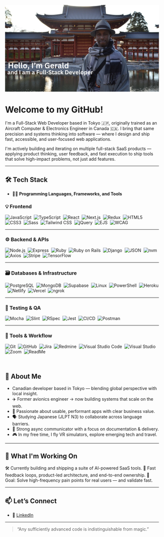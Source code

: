 ![Header](gerald_header.jpg "Header")

# Welcome to my GitHub!

<p>I'm a Full-Stack Web Developer based in Tokyo 🇯🇵, originally trained as an Aircraft Computer & Electronics Engineer in Canada 🇨🇦. I bring that same precision and systems thinking into software — where I design and ship fast, accessible, and user-focused web applications.

I'm actively building and iterating on multiple full-stack SaaS products — applying product thinking, user feedback, and fast execution to ship tools that solve high-impact problems, not just add features.

---

## 🛠️ Tech Stack  
- 👨‍💻 **Programming Languages, Frameworks, and Tools**

### 💡 Frontend

![JavaScript](https://img.shields.io/badge/-JavaScript-blue?logo=javascript)&nbsp;
![TypeScript](https://img.shields.io/badge/-TypeScript-007ACC?logo=typescript)&nbsp;
![React](https://img.shields.io/badge/-React-red?logo=react)&nbsp;
![Next.js](https://img.shields.io/badge/-Next.js-black?logo=nextdotjs)&nbsp;
![Redux](https://img.shields.io/badge/-Redux-764ABC?logo=redux)&nbsp;
![HTML5](https://img.shields.io/badge/-HTML5-008080?logo=html5)&nbsp;
![CSS3](https://img.shields.io/badge/-CSS3-FFC0CB?logo=css3)&nbsp;
![Sass](https://img.shields.io/badge/-Sass-CC6699?logo=sass)&nbsp;
![Tailwind CSS](https://img.shields.io/badge/-Tailwind_CSS-CD5C5C?logo=tailwindcss)&nbsp;
![jQuery](https://img.shields.io/badge/-jQuery-6495ED?logo=jquery)&nbsp;
![EJS](https://img.shields.io/badge/-EJS-40E0D0?logo=ejs)&nbsp;
![WCAG](https://img.shields.io/badge/-Accessibility-WCAG-44cc11?logo=accessibility)&nbsp;

---

### ⚙️ Backend & APIs

![Node.js](https://img.shields.io/badge/-Node.js-FFA500?logo=nodedotjs)&nbsp;
![Express](https://img.shields.io/badge/-Express-0000CD?logo=express)&nbsp;
![Ruby](https://img.shields.io/badge/-Ruby-C0C0C0?logo=ruby)&nbsp;
![Ruby on Rails](https://img.shields.io/badge/-Ruby_on_Rails-008000?logo=rubyonrails)&nbsp;
![Django](https://img.shields.io/badge/-Django-00FA9A?logo=django)&nbsp;
![JSON](https://img.shields.io/badge/-JSON-8B008B?logo=json)&nbsp;
![nvm](https://img.shields.io/badge/-nvm-D8BFD8?logo=nvm)&nbsp;
![Axios](https://img.shields.io/badge/-Axios-FFA500?logo=axios)&nbsp;
![Stripe](https://img.shields.io/badge/-Stripe-FF4500?logo=stripe)&nbsp;
![TensorFlow](https://img.shields.io/badge/-TensorFlow-DA70D6?logo=tensorflow)&nbsp;

---

### 🗃️ Databases & Infrastructure

![PostgreSQL](https://img.shields.io/badge/-PostgreSQL-EEE8AA?logo=postgresql)&nbsp;
![MongoDB](https://img.shields.io/badge/-MongoDB-47A248?logo=mongodb)&nbsp;
![Supabase](https://img.shields.io/badge/-Supabase-3ECF8E?logo=supabase)&nbsp;
![Linux](https://img.shields.io/badge/-Linux-8FBC8F?logo=linux)&nbsp;
![PowerShell](https://img.shields.io/badge/-PowerShell-00CED1?logo=powershell)&nbsp;
![Heroku](https://img.shields.io/badge/-Heroku-FFFF00?logo=heroku)&nbsp;
![Netlify](https://img.shields.io/badge/-Netlify-98FB98?logo=netlify)&nbsp;
![Vercel](https://img.shields.io/badge/-Vercel-FFB6C1?logo=vercel)&nbsp;
![ngrok](https://img.shields.io/badge/-ngrok-6B8E23?logo=ngrok)&nbsp;

---

### 🧪 Testing & QA

![Mocha](https://img.shields.io/badge/-Mocha-D2691E?logo=mocha)&nbsp;
![Slint](https://img.shields.io/badge/-Slint-D2B48C?logo=slint)&nbsp;
![RSpec](https://img.shields.io/badge/-RSpec-FAAFBA?logo=ruby)&nbsp;
![Jest](https://img.shields.io/badge/-Jest-C21325?logo=jest)&nbsp;
![CI/CD](https://img.shields.io/badge/-CI%2FCD-A1C935?logo=githubactions)&nbsp;
![Postman](https://img.shields.io/badge/-Postman-FF6C37?logo=postman)&nbsp;

---

### 🧠 Tools & Workflow

![Git](https://img.shields.io/badge/-Git-BC8F8F?logo=git)&nbsp;
![GitHub](https://img.shields.io/badge/-GitHub-98FB98?logo=github)&nbsp;
![Jira](https://img.shields.io/badge/-Jira-0052CC?logo=jira)&nbsp;
![Redmine](https://img.shields.io/badge/-Redmine-708090?logo=redmine)&nbsp;
![Visual Studio Code](https://img.shields.io/badge/-VS_Code-007ACC?logo=visualstudiocode)&nbsp;
![Visual Studio](https://img.shields.io/badge/-Visual_Studio-5C2D91?logo=visualstudio)&nbsp;
![Zoom](https://img.shields.io/badge/-Zoom-008000?logo=zoom)&nbsp;
![ReadMe](https://img.shields.io/badge/-ReadMe-A52A2A?logo=readme)&nbsp;

<br>

## 👤 About Me

- Canadian developer based in Tokyo — blending global perspective with local insight.
- ✈️ Former avionics engineer → now building systems that scale on the web.
- 🧠 Passionate about usable, performant apps with clear business value.
- 🗣️ Studying Japanese (JLPT N3) to collaborate across language barriers.
- 💬 Strong async communicator with a focus on documentation & delivery.
- 🎮 In my free time, I fly VR simulators, explore emerging tech and travel.

---

## 🚀 What I'm Working On

🛠 Currently building and shipping a suite of AI-powered SaaS tools.
🔁 Fast feedback loops, product-led architecture, and end-to-end ownership.
🎯 Goal: Solve high-frequency pain points for real users — and validate fast.

---

## 📫 Let’s Connect

- 💼 [LinkedIn](https://www.linkedin.com/in/geraldwmwangi)

---

> “Any sufficiently advanced code is indistinguishable from magic.”